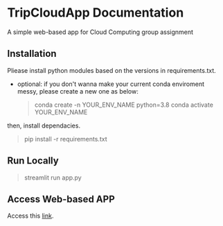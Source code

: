 # TripCloudApp Documentation
A simple web-based app for Cloud Computing group assignment

## Installation
Pliease install python modules based on the versions in requirements.txt.
- optional: if you don't wanna make your current conda enviroment messy, please create a new one as below:
    > conda create -n YOUR_ENV_NAME python=3.8
    > conda activate YOUR_ENV_NAME

then, install dependacies.
> pip install -r requirements.txt



## Run Locally
> streamlit run app.py

## Access Web-based APP

Access this [link](http://ec2-34-229-166-191.compute-1.amazonaws.com:8501/).
